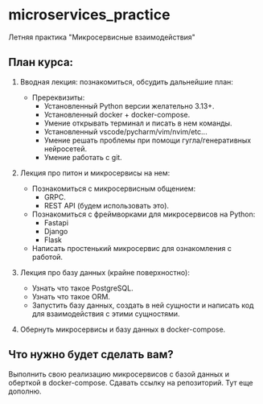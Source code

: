 # microservices_practice
Летняя практика "Микросервисные взаимодействия"

## План курса:

1. Вводная лекция: познакомиться, обсудить дальнейшие план:
    - Пререквизиты:
        - Установленный Python версии желательно 3.13+.
        - Установленный docker + docker-compose.
        - Умение открывать терминал и писать в нем команды.
        - Установленный vscode/pycharm/vim/nvim/etc...
        - Умение решать проблемы при помощи гугла/генеративных нейросетей.
        - Умение работать с git.

2. Лекция про питон и микросервисы на нем:
    - Познакомиться с микросервисным общением:
        - GRPC.
        - REST API (будем использовать это).
    - Познакомиться с фреймворками для микросервисов на Python:
        - Fastapi
        - Django
        - Flask
    - Написать простенький микросервис для ознакомления с работой.

3. Лекция про базу данных (крайне поверхностно):
    - Узнать что такое PostgreSQL.
    - Узнать что такое ORM.
    - Запустить базу данных, создать в ней сущности и написать код для взаимодействия с этими сущностями.

4. Обернуть микросервисы и базу данных в docker-compose.

## Что нужно будет сделать вам?

Выполнить свою реализацию микросервисов с базой данных и оберткой в docker-compose. Сдавать ссылку на репозиторий. Тут еще дополню.
